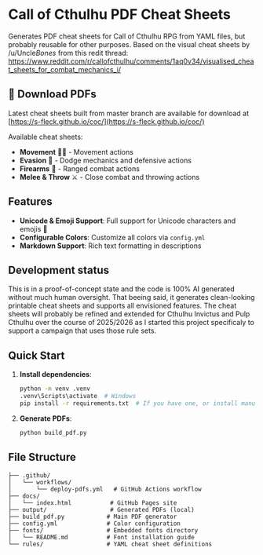 # Call of Cthulhu PDF Cheat Sheets

Generates PDF cheat sheets for Call of Cthulhu RPG from YAML files,
but probably reusable for other purposes. Based on the visual cheat sheets by /u/Uncle*Bones* from this redit thread:
https://www.reddit.com/r/callofcthulhu/comments/1aq0v34/visualised_cheat_sheets_for_combat_mechanics_i/

## 📖 Download PDFs

Latest cheat sheets built from master branch are available for download at [https://s-fleck.github.io/coc/](https://s-fleck.github.io/coc/)

Available cheat sheets:

- **Movement** 🚶‍♂️ - Movement actions
- **Evasion** 🤸 - Dodge mechanics and defensive actions
- **Firearms** 🎯 - Ranged combat actions
- **Melee & Throw** ⚔️ - Close combat and throwing actions

## Features

- **Unicode & Emoji Support**: Full support for Unicode characters and emojis 🎲
- **Configurable Colors**: Customize all colors via `config.yml`
- **Markdown Support**: Rich text formatting in descriptions

## Development status

This is in a proof-of-concept state and the code is 100% AI generated without much human oversight.
That beeing said, it generates clean-looking printable cheat sheets and supports all envisioned features.
The cheat sheets will probably be refined and extended for Cthulhu Invictus and Pulp Cthulhu over the
course of 2025/2026 as I started this project specificaly to support a campaign that uses those rule sets.

## Quick Start

1. **Install dependencies**:

   ```bash
   python -m venv .venv
   .venv\Scripts\activate  # Windows
   pip install -r requirements.txt  # If you have one, or install manually
   ```

2. **Generate PDFs**:
   ```bash
   python build_pdf.py
   ```

## File Structure

```
├── .github/
│   └── workflows/
│       └── deploy-pdfs.yml   # GitHub Actions workflow
├── docs/
│   └── index.html           # GitHub Pages site
├── output/                  # Generated PDFs (local)
├── build_pdf.py            # Main PDF generator
├── config.yml              # Color configuration
├── fonts/                  # Embedded fonts directory
│   └── README.md           # Font installation guide
└── rules/                  # YAML cheat sheet definitions
```
